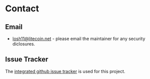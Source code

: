 # Contact

## Email

- losh11@litecoin.net - please email the maintainer for any security diclosures.

## Issue Tracker

The [integrated github issue tracker](https://github.com/ltcsuite/ltcd/issues)
is used for this project.
